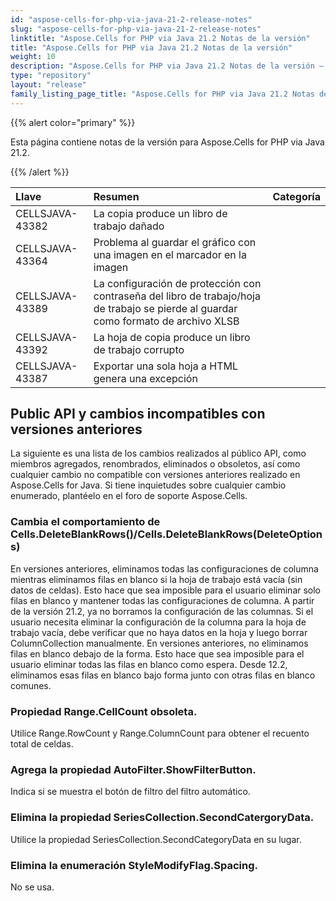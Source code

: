 ```yaml
---
id: "aspose-cells-for-php-via-java-21-2-release-notes"
slug: "aspose-cells-for-php-via-java-21-2-release-notes"
linktitle: "Aspose.Cells for PHP via Java 21.2 Notas de la versión"
title: "Aspose.Cells for PHP via Java 21.2 Notas de la versión"
weight: 10
description: "Aspose.Cells for PHP via Java 21.2 Notas de la versión – the latest updates and fixes."
type: "repository"
layout: "release"
family_listing_page_title: "Aspose.Cells for PHP via Java 21.2 Notas de la versión"
---
```

{{% alert color="primary" %}} 

Esta página contiene notas de la versión para Aspose.Cells for PHP via Java 21.2.

{{% /alert %}}

|**Llave**|**Resumen**|**Categoría**|
|:- |:- |:- |
|CELLSJAVA-43382|La copia produce un libro de trabajo dañado|
|CELLSJAVA-43364|Problema al guardar el gráfico con una imagen en el marcador en la imagen|
|CELLSJAVA-43389|La configuración de protección con contraseña del libro de trabajo/hoja de trabajo se pierde al guardar como formato de archivo XLSB|
|CELLSJAVA-43392| La hoja de copia produce un libro de trabajo corrupto|
|CELLSJAVA-43387|Exportar una sola hoja a HTML genera una excepción|

## **Public API y cambios incompatibles con versiones anteriores**

La siguiente es una lista de los cambios realizados al público API, como miembros agregados, renombrados, eliminados o obsoletos, así como cualquier cambio no compatible con versiones anteriores realizado en Aspose.Cells for Java. Si tiene inquietudes sobre cualquier cambio enumerado, plantéelo en el foro de soporte Aspose.Cells.

### **Cambia el comportamiento de Cells.DeleteBlankRows()/Cells.DeleteBlankRows(DeleteOptions)**

En versiones anteriores, eliminamos todas las configuraciones de columna mientras eliminamos filas en blanco si la hoja de trabajo está vacía (sin datos de celdas). Esto hace que sea imposible para el usuario eliminar solo filas en blanco y mantener todas las configuraciones de columna. A partir de la versión 21.2, ya no borramos la configuración de las columnas. Si el usuario necesita eliminar la configuración de la columna para la hoja de trabajo vacía, debe verificar que no haya datos en la hoja y luego borrar ColumnCollection manualmente.
En versiones anteriores, no eliminamos filas en blanco debajo de la forma. Esto hace que sea imposible para el usuario eliminar todas las filas en blanco como espera. Desde 12.2, eliminamos esas filas en blanco bajo forma junto con otras filas en blanco comunes.

### **Propiedad Range.CellCount obsoleta.**

Utilice Range.RowCount y Range.ColumnCount para obtener el recuento total de celdas.

### **Agrega la propiedad AutoFilter.ShowFilterButton.**

Indica si se muestra el botón de filtro del filtro automático.

### **Elimina la propiedad SeriesCollection.SecondCatergoryData.**

Utilice la propiedad SeriesCollection.SecondCategoryData en su lugar.

### **Elimina la enumeración StyleModifyFlag.Spacing.**

No se usa.
